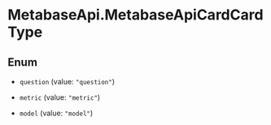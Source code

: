 # MetabaseApi.MetabaseApiCardCardType

## Enum


* `question` (value: `"question"`)

* `metric` (value: `"metric"`)

* `model` (value: `"model"`)


